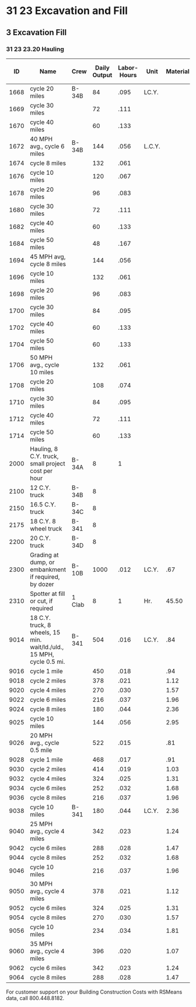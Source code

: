 # 31 23 Excavation and Fill

## 3 Excavation Fill

### 31 23 23.20 Hauling

| ID    | Name                                                                 | Crew   | Daily Output | Labor-Hours | Unit   | Material | Labor   | Equipment | Total   | Total Incl O&P |
|-------|----------------------------------------------------------------------|--------|--------------|-------------|--------|----------|---------|-----------|---------|----------------|
| 1668  | cycle 20 miles                                                       | B-34B  | 84           | .095        | LC.Y.  |          | 5.05    | 9.15      | 14.20   | 17.60          |
| 1669  | cycle 30 miles                                                       |        | 72           | .111        |        |          | 5.90    | 10.65     | 16.55   | 20.50          |
| 1670  | cycle 40 miles                                                       |        | 60           | .133        |        |          | 7.05    | 12.80     | 19.85   | 24.50          |
| 1672  | 40 MPH avg., cycle 6 miles                                           | B-34B  | 144          | .056        | L.C.Y. |          | 2.95    | 5.35      | 8.30    | 10.25          |
| 1674  | cycle 8 miles                                                        |        | 132          | .061        |        |          | 3.22    | 5.80      | 9.02    | 11.20          |
| 1676  | cycle 10 miles                                                       |        | 120          | .067        |        |          | 3.54    | 6.40      | 9.94    | 12.35          |
| 1678  | cycle 20 miles                                                       |        | 96           | .083        |        |          | 4.42    | 8         | 12.42   | 15.40          |
| 1680  | cycle 30 miles                                                       |        | 72           | .111        |        |          | 5.90    | 10.65     | 16.55   | 20.50          |
| 1682  | cycle 40 miles                                                       |        | 60           | .133        |        |          | 7.05    | 12.80     | 19.85   | 24.50          |
| 1684  | cycle 50 miles                                                       |        | 48           | .167        |        |          | 8.85    | 16        | 24.85   | 31             |
| 1694  | 45 MPH avg, cycle 8 miles                                            |        | 144          | .056        |        |          | 2.95    | 5.35      | 8.30    | 10.25          |
| 1696  | cycle 10 miles                                                       |        | 132          | .061        |        |          | 3.22    | 5.80      | 9.02    | 11.20          |
| 1698  | cycle 20 miles                                                       |        | 96           | .083        |        |          | 4.42    | 8         | 12.42   | 15.40          |
| 1700  | cycle 30 miles                                                       |        | 84           | .095        |        |          | 5.05    | 9.15      | 14.20   | 17.60          |
| 1702  | cycle 40 miles                                                       |        | 60           | .133        |        |          | 7.05    | 12.80     | 19.85   | 24.50          |
| 1704  | cycle 50 miles                                                       |        | 60           | .133        |        |          | 7.05    | 212.8002228| 19.85  | 24.50          |
| 1706  | 50 MPH avg., cycle 10 miles                                          |        | 132          | .061        |        |          | 3.22    | 5.80      | 9.02    | 11.20          |
| 1708  | cycle 20 miles                                                       |        | 108          | .074        |        |          | 3.93    | 7.10      | 11.03   | 13.65          |
| 1710  | cycle 30 miles                                                       |        | 84           | .095        |        |          | 5.05    | 9.15      | 14.20   | 17.60          |
| 1712  | cycle 40 miles                                                       |        | 72           | .111        |        |          | 5.90    | 10.65     | 16.55   | 20.50          |
| 1714  | cycle 50 miles                                                       |        | 60           | .133        |        |          | 7.05    | 12.80     | 19.85   | 24.50          |
| 2000  | Hauling, 8 C.Y. truck, small project cost per hour                   | B-34A  | 8            | 1           |        |          | 53      | 49        | 102     | 134            |
| 2100  | 12 C.Y. truck                                                        | B-34B  | 8            |             |        |          | 53      | 96        | 149     | 186            |
| 2150  | 16.5 C.Y. truck                                                      | B-34C  | 8            |             |        |          | 53      |           | 135     | 170            |
| 2175  | 18 C.Y. 8 wheel truck                                                | B-341  | 8            |             |        |          | 53      |           | 148     | 185            |
| 2200  | 20 C.Y. truck                                                        | B-34D  | 8            |             |        |          | 53      | 84        | 137     | 172            |
| 2300  | Grading at dump, or embankment if required, by dozer                 | B-10B  | 1000         | .012        | LC.Y.  | .67      | 1355    | 2.02      | 2.47    |                |
| 2310  | Spotter at fill or cut, if required                                  | 1 Clab | 8            | 1           | Hr.    | 45.50    |         | 45.50     | 68      |                |
| 9014  | 18 C.Y. truck, 8 wheels, 15 min. wait/ld./uld., 15 MPH, cycle 0.5 mi.| B-341  | 504          | .016        | LC.Y.  | .84      | 1.51    | 2.35      | 2.92    |                |
| 9016  | cycle 1 mile                                                         |        | 450          | .018        |        | .94      | 1.69    | 2.63      | 3.27    |                |
| 9018  | cycle 2 miles                                                        |        | 378          | .021        |        | 1.12     | 2.02    | 3.14      | 3.90    |                |
| 9020  | cycle 4 miles                                                        |        | 270          | .030        |        | 1.57     | 2.82    | 4.39      | 5.45    |                |
| 9022  | cycle 6 miles                                                        |        | 216          | .037        |        | 1.96     | 3.53    | 5.49      | 6.80    |                |
| 9024  | cycle 8 miles                                                        |        | 180          | .044        |        | 2.36     | 4.23    | 6.59      | 8.15    |                |
| 9025  | cycle 10 miles                                                       |        | 144          | .056        |        | 2.95     | 5.30    | 8.25      | 10.20   |                |
| 9026  | 20 MPH avg., cycle 0.5 mile                                          |        | 522          | .015        |        | .81      | 1.46    | 2.27      | 2.82    |                |
| 9028  | cycle 1 mile                                                         |        | 468          | .017        |        | .91      | 1.63    | 2.54      | 3.14    |                |
| 9030  | cycle 2 miles                                                        |        | 414          | .019        |        | 1.03     | 1.84    | 2.87      | 3.55    |                |
| 9032  | cycle 4 miles                                                        |        | 324          | .025        |        | 1.31     | 2.35    | 3.66      | 4.55    |                |
| 9034  | cycle 6 miles                                                        |        | 252          | .032        |        | 1.68     | 3.02    | 4.70      | 5.85    |                |
| 9036  | cycle 8 miles                                                        |        | 216          | .037        |        | 1.96     | 3.53    | 5.49      | 6.80    |                |
| 9038  | cycle 10 miles                                                       | B-341  | 180          | .044        | LC.Y.  | 2.36     | 4.23    | 6.59      | 8.15    |                |
| 9040  | 25 MPH avg., cycle 4 miles                                           |        | 342          | .023        |        | 1.24     | 2.23    | 3.47      | 4.30    |                |
| 9042  | cycle 6 miles                                                        |        | 288          | .028        |        | 1.47     | 2.64    | 4.11      | 5.10    |                |
| 9044  | cycle 8 miles                                                        |        | 252          | .032        |        | 1.68     | 3.02    | 4.70      | 5.85    |                |
| 9046  | cycle 10 miles                                                       |        | 216          | .037        |        | 1.96     | 3.53    | 5.49      | 6.80    |                |
| 9050  | 30 MPH avg., cycle 4 miles                                           |        | 378          | .021        |        | 1.12     | 2.02    | 3.14      | 3.90    |                |
| 9052  | cycle 6 miles                                                        |        | 324          | .025        |        | 1.31     | 2.35    | 3630      | 4.55    |                |
| 9054  | cycle 8 miles                                                        |        | 270          | .030        |        | 1.57     | 2.82    | 4.39      | 5.45    |                |
| 9056  | cycle 10 miles                                                       |        | 234          | .034        |        | 1.81     | 3.26    | 5.07      | 6.30    |                |
| 9060  | 35 MPH avg., cycle 4 miles                                           |        | 396          | .020        |        | 1.07     | 1.92    | 2.99      | 3.72    |                |
| 9062  | cycle 6 miles                                                        |        | 342          | .023        |        | 1.24     | 2.23    | 3.47      | 4.30    |                |
| 9064  | cycle 8 miles                                                        |        | 288          | .028        |        | 1.47     | 2.64    | 4.11      | 5.10    |                |

For customer support on your Building Construction Costs with RSMeans data, call 800.448.8182.